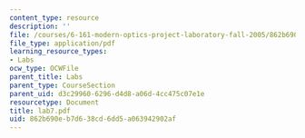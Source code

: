 ```yaml
---
content_type: resource
description: ''
file: /courses/6-161-modern-optics-project-laboratory-fall-2005/862b690eb7d638cd6dd5a063942902af_lab7.pdf
file_type: application/pdf
learning_resource_types:
- Labs
ocw_type: OCWFile
parent_title: Labs
parent_type: CourseSection
parent_uid: d3c29960-6296-d4d8-a06d-4cc475c07e1e
resourcetype: Document
title: lab7.pdf
uid: 862b690e-b7d6-38cd-6dd5-a063942902af
---
```

